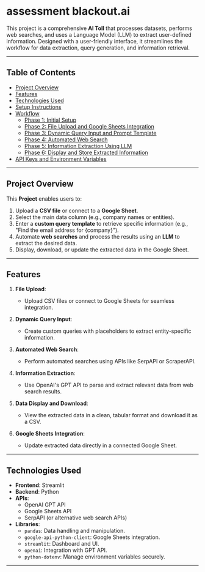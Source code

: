 # **assessment blackout.ai**

This project is a comprehensive **AI Toll** that processes datasets, performs web searches, and uses a Language Model (LLM) to extract user-defined information. Designed with a user-friendly interface, it streamlines the workflow for data extraction, query generation, and information retrieval. 

---

## **Table of Contents**

- [Project Overview](#project-overview)
- [Features](#features)
- [Technologies Used](#technologies-used)
- [Setup Instructions](#setup-instructions)
- [Workflow](#workflow)
  - [Phase 1: Initial Setup](#phase-1-initial-setup)
  - [Phase 2: File Upload and Google Sheets Integration](#phase-2-file-upload-and-google-sheets-integration)
  - [Phase 3: Dynamic Query Input and Prompt Template](#phase-3-dynamic-query-input-and-prompt-template)
  - [Phase 4: Automated Web Search](#phase-4-automated-web-search)
  - [Phase 5: Information Extraction Using LLM](#phase-5-information-extraction-using-llm)
  - [Phase 6: Display and Store Extracted Information](#phase-6-display-and-store-extracted-information)
- [API Keys and Environment Variables](#api-keys-and-environment-variables)


---

## **Project Overview**

This **Project** enables users to:
1. Upload a **CSV file** or connect to a **Google Sheet**.
2. Select the main data column (e.g., company names or entities).
3. Enter a **custom query template** to retrieve specific information (e.g., "Find the email address for {company}").
4. Automate **web searches** and process the results using an **LLM** to extract the desired data.
5. Display, download, or update the extracted data in the Google Sheet.

---

## **Features**

1. **File Upload**:
   - Upload CSV files or connect to Google Sheets for seamless integration.

2. **Dynamic Query Input**:
   - Create custom queries with placeholders to extract entity-specific information.

3. **Automated Web Search**:
   - Perform automated searches using APIs like SerpAPI or ScraperAPI.

4. **Information Extraction**:
   - Use OpenAI's GPT API to parse and extract relevant data from web search results.

5. **Data Display and Download**:
   - View the extracted data in a clean, tabular format and download it as a CSV.

6. **Google Sheets Integration**:
   - Update extracted data directly in a connected Google Sheet.

---

## **Technologies Used**

- **Frontend**: Streamlit
- **Backend**: Python
- **APIs**:
  - OpenAI GPT API
  - Google Sheets API
  - SerpAPI (or alternative web search APIs)
- **Libraries**:
  - `pandas`: Data handling and manipulation.
  - `google-api-python-client`: Google Sheets integration.
  - `streamlit`: Dashboard and UI.
  - `openai`: Integration with GPT API.
  - `python-dotenv`: Manage environment variables securely.

---



